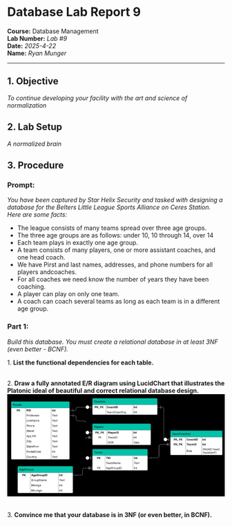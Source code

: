 # Database Lab Report 9

**Course:** Database Management\
**Lab Number:** *Lab #9*\
**Date:** *2025-4-22*\
**Name:** *Ryan Munger*

---

## 1. Objective

*To continue developing your facility with the art and science of normalization*

## 2. Lab Setup

*A normalized brain*

## 3. Procedure

### Prompt: 

*You have been captured by Star Helix Security and tasked with designing a database for the Belters Little League Sports Alliance on Ceres Station. Here are some facts:*

* The league consists of many teams spread over three age groups.
* The three age groups are as follows: under 10, 10 through 14, over 14
* Each team plays in exactly one age group.
* A team consists of many players, one or more assistant coaches, and one head coach.
* We have Pirst and last names, addresses, and phone numbers for all players andcoaches.
* For all coaches we need know the number of years they have been coaching.
* A player can play on only one team.
* A coach can coach several teams as long as each team is in a different age group.


### Part 1:
*Build this database. You must create a relational database in at least 3NF (even better - BCNF).* 

​1.  **List the functional dependencies for each table.**


\
2. **Draw a fully annotated E/R diagram using LucidChart that illustrates the Platonic ideal of beautiful and correct relational database design.**
![ER Diagram](ER-Diagram.png)


\
3. **Convince me that your database is in 3NF (or even better, in BCNF).**

